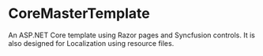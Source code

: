 # CoreMasterTemplate
An ASP.NET Core template using Razor pages and Syncfusion controls. It is also designed for Localization using resource files.
